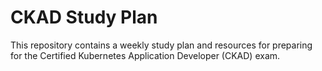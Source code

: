 # CKAD Study Plan

This repository contains a weekly study plan and resources for preparing for the Certified Kubernetes Application Developer (CKAD) exam.